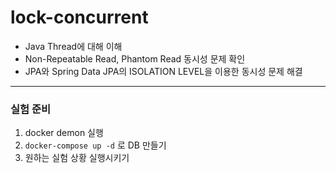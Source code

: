 # lock-concurrent

- Java Thread에 대해 이해
- Non-Repeatable Read, Phantom Read 동시성 문제 확인
- JPA와 Spring Data JPA의 ISOLATION LEVEL을 이용한 동시성 문제 해결

---

### 실험 준비

1. docker demon 실행
2. `docker-compose up -d` 로 DB 만들기
3.  원하는 실험 상황 실행시키기

